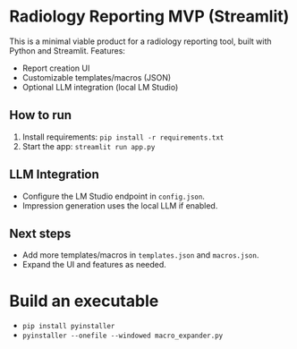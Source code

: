 # Radiology Reporting MVP (Streamlit)

This is a minimal viable product for a radiology reporting tool, built with Python and Streamlit. Features:
- Report creation UI
- Customizable templates/macros (JSON)
- Optional LLM integration (local LM Studio)

## How to run
1. Install requirements: `pip install -r requirements.txt`
2. Start the app: `streamlit run app.py`

## LLM Integration
- Configure the LM Studio endpoint in `config.json`.
- Impression generation uses the local LLM if enabled.

## Next steps
- Add more templates/macros in `templates.json` and `macros.json`.
- Expand the UI and features as needed.

# Build an executable
- `pip install pyinstaller`
- `pyinstaller --onefile --windowed macro_expander.py`
